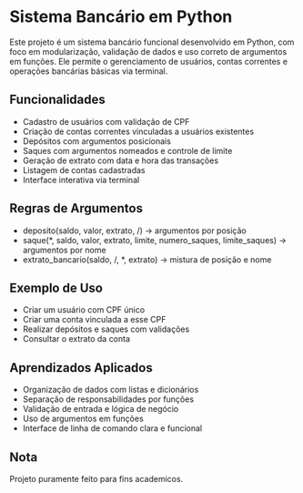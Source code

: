 # Sistema Bancário em Python

Este projeto é um sistema bancário funcional desenvolvido em Python, com foco em modularização, validação de dados e uso correto de argumentos em funções. Ele permite o gerenciamento de usuários, contas correntes e operações bancárias básicas via terminal.

## Funcionalidades

- Cadastro de usuários com validação de CPF
- Criação de contas correntes vinculadas a usuários existentes
- Depósitos com argumentos posicionais
- Saques com argumentos nomeados e controle de limite
- Geração de extrato com data e hora das transações
- Listagem de contas cadastradas
- Interface interativa via terminal

## Regras de Argumentos

- deposito(saldo, valor, extrato, /) → argumentos por posição
- saque(*, saldo, valor, extrato, limite, numero_saques, limite_saques) → argumentos por nome
- extrato_bancario(saldo, /, *, extrato) → mistura de posição e nome

## Exemplo de Uso
- Criar um usuário com CPF único
- Criar uma conta vinculada a esse CPF
- Realizar depósitos e saques com validações
- Consultar o extrato da conta

## Aprendizados Aplicados
- Organização de dados com listas e dicionários
- Separação de responsabilidades por funções
- Validação de entrada e lógica de negócio
- Uso de argumentos em funções
- Interface de linha de comando clara e funcional


## Nota
Projeto puramente feito para fins academicos.
